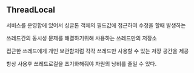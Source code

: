 
## ThreadLocal

서비스를 운영함에 있어서 싱글톤 객체의 필드값에 접근하여 수정을 할때 발생하는  
 
쓰레드간의 동시성 문제를 해결하기위해 사용하는 쓰레드만의 저장소     

접근한 쓰레드에게 개인 보관함처럼 각각 쓰레드만 사용할 수 있는 저장 공간을 제공
 
항상 사용후 쓰레드로컬을 초기화해줘야 자원의 낭비를 줄일 수 있다.
